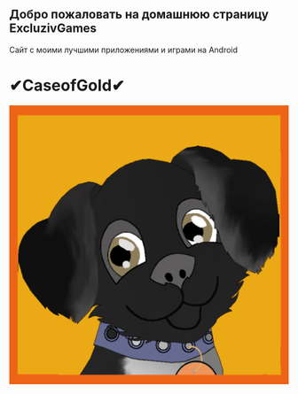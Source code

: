 ## Добро пожаловать на домашнюю страницу ExcluzivGames
Сайт с моими лучшими приложениями и играми на Android
# ✔CaseofGold✔
![alt text](ava_umka.png "✔CaseofGold✔")

